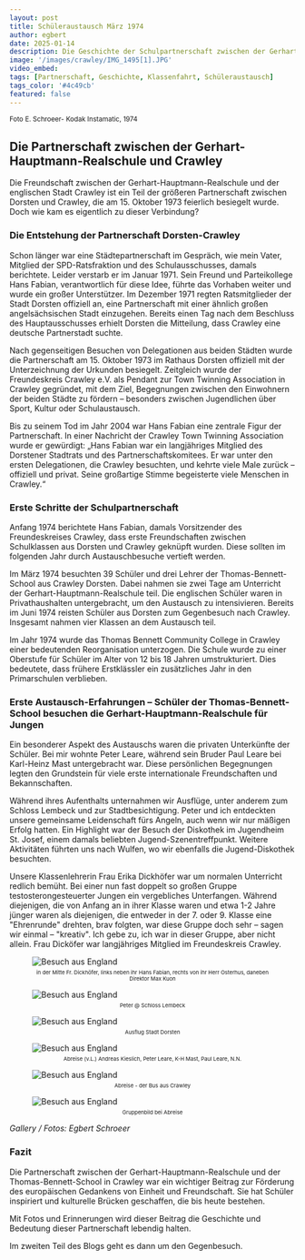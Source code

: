 ```yaml
---
layout: post
title: Schüleraustausch März 1974
author: egbert
date: 2025-01-14
description: Die Geschichte der Schulpartnerschaft zwischen der Gerhart-Hauptmann-Realschule in Dorsten und der Thomas-Bennett-School in Crawley, England.
image: '/images/crawley/IMG_1495[1].JPG'
video_embed: 
tags: [Partnerschaft, Geschichte, Klassenfahrt, Schüleraustausch]
tags_color: '#4c49cb'
featured: false
---
```


<small> Foto E. Schroeer- Kodak Instamatic, 1974 </small>


## Die Partnerschaft zwischen der Gerhart-Hauptmann-Realschule und Crawley

Die Freundschaft zwischen der Gerhart-Hauptmann-Realschule und der englischen Stadt Crawley ist ein Teil der größeren Partnerschaft zwischen Dorsten und Crawley, die am 15. Oktober 1973 feierlich besiegelt wurde. Doch wie kam es eigentlich zu dieser Verbindung?

### Die Entstehung der Partnerschaft Dorsten-Crawley

Schon länger war eine Städtepartnerschaft im Gespräch, wie mein Vater, Mitglied der SPD-Ratsfraktion und des Schulausschusses, damals berichtete. Leider verstarb er im Januar 1971. Sein Freund und Parteikollege Hans Fabian, verantwortlich für diese Idee, führte das Vorhaben weiter und wurde ein großer Unterstützer. Im Dezember 1971 regten Ratsmitglieder der Stadt Dorsten offiziell an, eine Partnerschaft mit einer ähnlich großen angelsächsischen Stadt einzugehen. Bereits einen Tag nach dem Beschluss des Hauptausschusses erhielt Dorsten die Mitteilung, dass Crawley eine deutsche Partnerstadt suchte.

Nach gegenseitigen Besuchen von Delegationen aus beiden Städten wurde die Partnerschaft am 15. Oktober 1973 im Rathaus Dorsten offiziell mit der Unterzeichnung der Urkunden besiegelt. Zeitgleich wurde der Freundeskreis Crawley e.V. als Pendant zur Town Twinning Association in Crawley gegründet, mit dem Ziel, Begegnungen zwischen den Einwohnern der beiden Städte zu fördern – besonders zwischen Jugendlichen über Sport, Kultur oder Schulaustausch.

Bis zu seinem Tod im Jahr 2004 war Hans Fabian eine zentrale Figur der Partnerschaft. In einer Nachricht der Crawley Town Twinning Association wurde er gewürdigt: „Hans Fabian war ein langjähriges Mitglied des Dorstener Stadtrats und des Partnerschaftskomitees. Er war unter den ersten Delegationen, die Crawley besuchten, und kehrte viele Male zurück – offiziell und privat. Seine großartige Stimme begeisterte viele Menschen in Crawley.“

### Erste Schritte der Schulpartnerschaft

Anfang 1974 berichtete Hans Fabian, damals Vorsitzender des Freundeskreises Crawley, dass erste Freundschaften zwischen Schulklassen aus Dorsten und Crawley geknüpft wurden. Diese sollten im folgenden Jahr durch Austauschbesuche vertieft werden.

Im März 1974 besuchten 39 Schüler und drei Lehrer der Thomas-Bennett-School aus Crawley Dorsten. Dabei nahmen sie zwei Tage am Unterricht der Gerhart-Hauptmann-Realschule teil. Die englischen Schüler waren in Privathaushalten untergebracht, um den Austausch zu intensivieren. Bereits im Juni 1974 reisten Schüler aus Dorsten zum Gegenbesuch nach Crawley. Insgesamt nahmen vier Klassen an dem Austausch teil.

Im Jahr 1974 wurde das Thomas Bennett Community College in Crawley einer bedeutenden Reorganisation unterzogen. Die Schule wurde zu einer Oberstufe für Schüler im Alter von 12 bis 18 Jahren umstrukturiert. Dies bedeutete, dass frühere Erstklässler ein zusätzliches Jahr in den Primarschulen verblieben.

### Erste Austausch-Erfahrungen – Schüler der Thomas-Bennett-School besuchen die Gerhart-Hauptmann-Realschule für Jungen

Ein besonderer Aspekt des Austauschs waren die privaten Unterkünfte der Schüler. Bei mir wohnte Peter Leare, während sein Bruder Paul Leare bei Karl-Heinz Mast untergebracht war. Diese persönlichen Begegnungen legten den Grundstein für viele erste internationale Freundschaften und Bekannschaften.

Während ihres Aufenthalts unternahmen wir Ausflüge, unter anderem zum Schloss Lembeck und zur Stadtbesichtigung. Peter und ich entdeckten unsere gemeinsame Leidenschaft fürs Angeln, auch wenn wir nur mäßigen Erfolg hatten. Ein Highlight war der Besuch der Diskothek im Jugendheim St. Josef, einem damals beliebten Jugend-Szenentreffpunkt. Weitere Aktivitäten führten uns nach Wulfen, wo wir ebenfalls die Jugend-Diskothek besuchten.

Unsere Klassenlehrerin Frau Erika Dickhöfer war um normalen Unterricht redlich bemüht. Bei einer nun fast doppelt so großen Gruppe testosterongesteuerter Jungen ein vergebliches Unterfangen. Während diejenigen, die von Anfang an in ihrer Klasse waren und etwa 1-2 Jahre jünger waren als diejenigen, die entweder in der 7. oder 9. Klasse eine "Ehrenrunde" drehten, brav folgten, war diese Gruppe doch sehr – sagen wir einmal – "kreativ". Ich gebe zu, ich war in dieser Gruppe, aber nicht allein.
Frau Dicköfer war langjähriges Mitglied im Freundeskreis Crawley.

<div class="gallery-box">
  <div class="gallery gallery--post">
    <figure>
      <img src="/images/Crawley/IMG_1531[1] edited.JPG" loading="lazy" alt="Besuch aus England">
      <figcaption style="text-align: center; font-size: 0.8em; margin-top: 5px;"><small>in der Mitte Fr. Dickhöfer, links neben ihr Hans Fabian, rechts von ihr Herr Osterhus, daneben Direktor Max Kuon</small></figcaption>
    </figure>
    <figure>
      <img src="/images/Crawley/IMG_1524[1] edited.jpg" loading="lazy" alt="Besuch aus England">
      <figcaption style="text-align: center; font-size: 0.8em; margin-top: 5px;"><small>Peter @ Schloss Lembeck</small></figcaption>
    </figure>
    <figure>
      <img src="/images/Crawley/IMG_1526[1] edited.JPG" loading="lazy" alt="Besuch aus England">
      <figcaption style="text-align: center; font-size: 0.8em; margin-top: 5px;"><small>Ausflug Stadt Dorsten</small></figcaption>
    </figure>
    <figure>
      <img src="/images/Crawley/IMG_1494[1] edited.jpg" loading="lazy" alt="Besuch aus England">
      <figcaption style="text-align: center; font-size: 0.8em; margin-top: 5px;"><small>Abreise (v.L.) Andreas Kieslich, Peter Leare, K-H Mast, Paul Leare, N.N.</small></figcaption>
    </figure>
    <figure>
      <img src="/images/Crawley/IMG_1495[1].JPG" loading="lazy" alt="Besuch aus England">
      <figcaption style="text-align: center; font-size: 0.8em; margin-top: 5px;"><small>Abreise - der Bus aus Crawley</small></figcaption>
    </figure>
    <figure>
      <img src="/images/Crawley/IMG_1530[1] edited.jpg" loading="lazy" alt="Besuch aus England">
      <figcaption style="text-align: center; font-size: 0.8em; margin-top: 5px;"><small>Gruppenbild bei Abreise</small></figcaption>
    </figure>
  </div>
  <em>Gallery / <a target="_blank">Fotos: Egbert Schroeer</a></em>
</div>



### Fazit

Die Partnerschaft zwischen der Gerhart-Hauptmann-Realschule und der Thomas-Bennett-School in Crawley war ein wichtiger Beitrag zur Förderung des europäischen Gedankens von Einheit und Freundschaft. Sie hat Schüler inspiriert und kulturelle Brücken geschaffen, die bis heute bestehen.

Mit Fotos und Erinnerungen wird dieser Beitrag die Geschichte und Bedeutung dieser Partnerschaft lebendig halten.

Im zweiten Teil des Blogs geht es dann um den Gegenbesuch.
